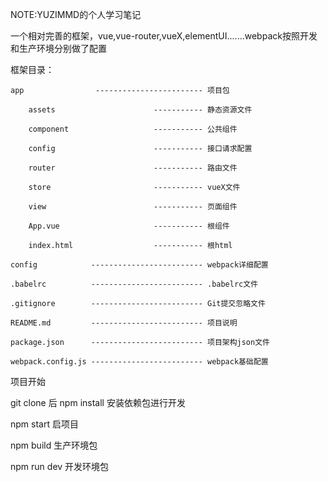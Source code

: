 ﻿NOTE:YUZIMMD的个人学习笔记


一个相对完善的框架，vue,vue-router,vueX,elementUI.......webpack按照开发和生产环境分别做了配置

框架目录：

    app                ------------------------ 项目包

        assets                      ----------- 静态资源文件

        component                   ----------- 公共组件

        config                      ----------- 接口请求配置

        router                      ----------- 路由文件

        store                       ----------- vueX文件

        view                        ----------- 页面组件

        App.vue                     ----------- 根组件

        index.html                  ----------- 根html

    config            ------------------------- webpack详细配置

    .babelrc          ------------------------- .babelrc文件

    .gitignore        ------------------------- Git提交忽略文件

    README.md         ------------------------- 项目说明

    package.json      ------------------------- 项目架构json文件

    webpack.config.js ------------------------- webpack基础配置


项目开始

git clone 后 npm install 安装依赖包进行开发

npm start 启项目

npm build 生产环境包

npm run dev 开发环境包


